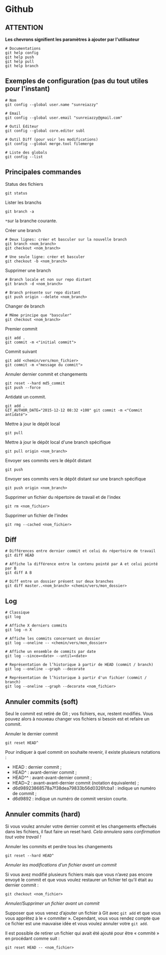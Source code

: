 # Github

## ATTENTION

**Les chevrons signifient les paramètres à ajouter par l'utilisateur**

```shell
# Documentations
git help config
git help push
git help pull
git help branch
```

## Exemples de configuration (pas du tout utiles pour l'instant)

```shell
# Nom
git config --global user.name "sunreiazzy"

# Email
git config --global user.email "sunreiazzy@gmail.com"

# Outil Editeur
git config --global core.editor subl

# Outil Diff (pour voir les modifications)
git config --global merge.tool filemerge

# Liste des globals
git config --list
```

## Principales commandes

Status des fichiers

```shell
git status
```

Lister les branchs

```shell
git branch -a
```

`*`sur la branche courante.

Créer une branch

```shell
# Deux lignes: créer et basculer sur la nouvelle branch
git branch <nom_branch>
git checkout <nom_branch>

# Une seule ligne: créer et basculer
git checkout -b <nom_branch>
```

Supprimer une branch

```shell
# Branch locale et non sur repo distant
git branch -d <nom_branch>

# Branch présente sur repo distant
git push origin --delete <nom_branch>
```

Changer de branch

```shell
# Même principe que "basculer"
git checkout <nom_branch>
```

Premier commit

```shell
git add .
git commit -m <"initial commit">
```

Commit suivant

```shell
git add <chemin/vers/mon_fichier>
git commit -m <"message du commit">
```

Annuler dernier commit et changements

```shell
git reset --hard md5_commit
git push --force
```

Antidaté un commit.

```shell
git add .
GIT_AUTHOR_DATE="2015-12-12 08:32 +100" git commit -m <"Commit antidaté">
```

Mettre à jour le dépôt local

```shell
git pull
```

Mettre à jour le dépôt local d'une branch spécifique

```shell
git pull origin <nom_branch>
```

Envoyer ses commits vers le dépôt distant

```shell
git push
```

Envoyer ses commits vers le dépôt distant sur une branch spécifique

```shell
git push origin <nom_branch>
```

Supprimer un fichier du répertoire de travail et de l'index

```shell
git rm <nom_fichier>
```

Supprimer un fichier de l'index

```shell
git rmg --cached <nom_fichier>
```

## Diff

```shell
# Différences entre dernier commit et celui du répertoire de travail
git diff HEAD

# Affiche la différence entre le contenu pointé par A et celui pointé par B
git diff A B

# Diff entre un dossier présent sur deux branches
git diff master..<nom_branch> <chemin/vers/mon_dossier>
```

## Log

```shell
# Classique
git log

# Affiche X derniers commits
git log -n X

# Affiche les commits concernant un dossier
git log --oneline -- <chemin/vers/mon_dossier>

# Affiche un ensemble de commits par date
git log --since=<date> --until=<date>

# Représentation de l’historique à partir de HEAD (commit / branch)
git log --oneline --graph --decorate

# Représentation de l’historique à partir d'un fichier (commit / branch)
git log --oneline --graph --decorate <nom_fichier>
```

## Annuler commits (soft)

Seul le commit est retiré de Git ; vos fichiers, eux, restent modifiés. Vous pouvez alors à nouveau changer vos fichiers si besoin est et refaire un commit.

Annuler le dernier commit

```shell
git reset HEAD^
```

Pour indiquer à quel commit on souhaite revenir, il existe plusieurs notations :

* HEAD : dernier commit ;
* HEAD^ : avant-dernier commit ;
* HEAD^^ : avant-avant-dernier commit ;
* HEAD~2 : avant-avant-dernier commit (notation équivalente) ;
* d6d98923868578a7f38dea79833b56d0326fcba1 : indique un numéro de commit ;
* d6d9892 : indique un numéro de commit version courte.

## Annuler commits (hard)

Si vous voulez annuler votre dernier commit et les changements effectués dans les fichiers, il faut faire un reset hard. *Cela annulera sans confirmation tout votre travail !*

Annuler les commits et perdre tous les changements

```shell
git reset --hard HEAD^
```

*Annuler les modifications d’un fichier avant un commit*

Si vous avez modifié plusieurs fichiers mais que vous n’avez pas encore envoyé le commit et que vous voulez restaurer un fichier tel qu’il était au dernier commit :

```shell
git checkout <nom_fichier>
```

*Annuler/Supprimer un fichier avant un commit*

Supposer que vous venez d’ajouter un fichier à Git avec `git add` et que vous vous apprêtez à le « commiter ». Cependant, vous vous rendez compte que ce fichier est une mauvaise idée et vous voulez annuler votre `git add`.

Il est possible de retirer un fichier qui avait été ajouté pour être « commité » en procédant comme suit :

```shell
git reset HEAD -- <nom_fichier>
```
